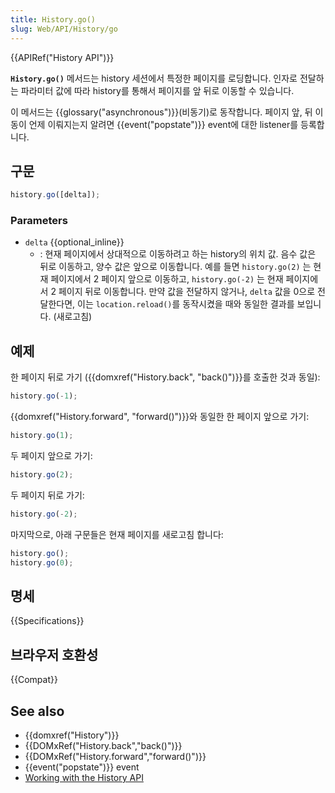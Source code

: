 ```yaml
---
title: History.go()
slug: Web/API/History/go
---
```


{{APIRef("History API")}}

**`History.go()`** 메서드는 history 세션에서 특정한 페이지를 로딩합니다. 인자로 전달하는 파라미터 값에 따라 history를 통해서 페이지를 앞 뒤로 이동할 수 있습니다.

이 메서드는 {{glossary("asynchronous")}}(비동기)로 동작합니다. 페이지 앞, 뒤 이동이 언제 이뤄지는지 알려면 {{event("popstate")}} event에 대한 listener를 등록합니다.

## 구문

```js
history.go([delta]);
```

### Parameters

- `delta` {{optional_inline}}
  - : 현재 페이지에서 상대적으로 이동하려고 하는 history의 위치 값. 음수 값은 뒤로 이동하고, 양수 값은 앞으로 이동합니다. 예를 들면 `history.go(2)` 는 현재 페이지에서 2 페이지 앞으로 이동하고, `history.go(-2)` 는 현재 페이지에서 2 페이지 뒤로 이동합니다. 만약 값을 전달하지 않거나, `delta` 값을 0으로 전달한다면, 이는 `location.reload()`를 동작시켰을 때와 동일한 결과를 보입니다. (새로고침)

## 예제

한 페이지 뒤로 가기 ({{domxref("History.back", "back()")}}를 호출한 것과 동일):

```js
history.go(-1);
```

{{domxref("History.forward", "forward()")}}와 동일한 한 페이지 앞으로 가기:

```js
history.go(1);
```

두 페이지 앞으로 가기:

```js
history.go(2);
```

두 페이지 뒤로 가기:

```js
history.go(-2);
```

마지막으로, 아래 구문들은 현재 페이지를 새로고침 합니다:

```js
history.go();
history.go(0);
```

## 명세

{{Specifications}}

## 브라우저 호환성

{{Compat}}

## See also

- {{domxref("History")}}
- {{DOMxRef("History.back","back()")}}
- {{DOMxRef("History.forward","forward()")}}
- {{event("popstate")}} event
- [Working with the History API](/ko/docs/Web/API/History_API/Working_with_the_History_API)

